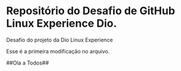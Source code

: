 # Repositório do Desafio de GitHub Linux Experience Dio.
Desafio do projeto da Dio Linux Experience

Esse é a primeira modificação no arquivo.

##Ola a Todos##
